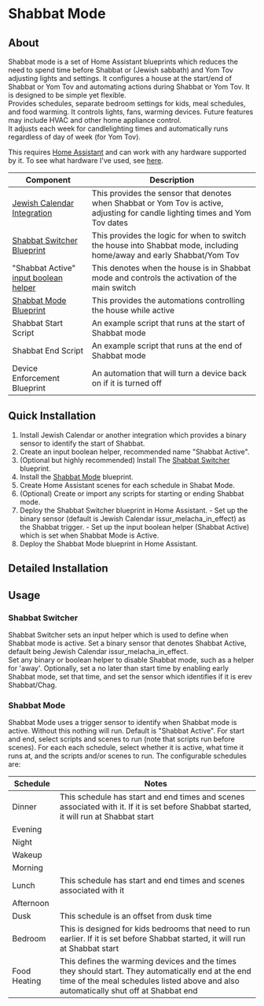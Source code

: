 # Shabbat Mode

## About

Shabbat mode is a set of Home Assistant blueprints which reduces the need to spend time before Shabbat or (Jewish sabbath) and Yom Tov adjusting lights and settings.  It configures a house at the start/end of Shabbat or Yom Tov and automating actions during Shabbat or Yom Tov.  It is designed to be simple yet flexible.  
Provides schedules, separate bedroom settings for kids, meal schedules, and food warming.  It controls lights, fans, warming devices.  Future features may include HVAC and other home appliance control.  
It adjusts each week for candlelighting times and automatically runs regardless of day of week (for Yom Tov).

This requires [Home Assistant](https://www.home-assistant.io) and can work with any hardware supported by it.  To see what hardware I've used, see [here](https://github.com/scottjaffa/smart-home/blob/main/equipment.md).


  | Component  | Description | 
| ------------- | ------------- |
| [Jewish Calendar Integration](https://www.home-assistant.io/integrations/jewish_calendar/)  | This provides the sensor that denotes when Shabbat or Yom Tov is active, adjusting for candle lighting times and Yom Tov dates  | 
| [Shabbat Switcher Blueprint](https://github.com/scottjaffa/smart-home/blob/main/ha/automations/shabbat-switcher.yaml) | This provides the logic for when to switch the house into Shabbat mode, including home/away and early Shabbat/Yom Tov |
|  "Shabbat Active" [input boolean helper](https://www.home-assistant.io/integrations/input_boolean/)  | This denotes when the house is in Shabbat mode and controls the activation of the main switch  |
| [Shabbat Mode Blueprint](https://github.com/scottjaffa/smart-home/blob/main/ha/automations/shabbat-mode.yaml) | This provides the automations controlling the house while active |
| Shabbat Start Script | An example script that runs at the start of Shabbat mode |
| Shabbat End Script | An example script that runs at the end of Shabbat mode |
| Device Enforcement Blueprint | An automation that will turn a device back on if it is turned off |


  ## Quick Installation

  1.  Install Jewish Calendar or another integration which provides a binary sensor to identify the start of Shabbat.
  2.  Create an input boolean helper, recommended name "Shabbat Active".
  3.  (Optional but highly recommended) Install The [Shabbat Switcher](https://github.com/scottjaffa/smart-home/blob/main/ha/automations/shabbat-switcher.yaml) blueprint.
  4.  Install the [Shabbat Mode](https://github.com/scottjaffa/smart-home/blob/main/ha/automations/shabbat-mode.yaml) blueprint.
  5.  Create Home Assistant scenes for each schedule in Shabat Mode.
  6.  (Optional) Create or import any scripts for starting or ending Shabbat mode.
  7.  Deploy the Shabbat Switcher blueprint in Home Assistant.
     - Set up the binary sensor (default is Jewish Calendar issur_melacha_in_effect) as the Shabbat trigger.
     - Set up the input boolean helper (Shabbat Active) which is set when Shabbat Mode is Active.
  8. Deploy the Shabbat Mode blueprint in Home Assistant.



## Detailed Installation


## Usage

### Shabbat Switcher
Shabbat Switcher sets an input helper which is used to define when Shabbat mode is active.
Set a binary sensor that denotes Shabbat Active, default being Jewish Calendar issur_melacha_in_effect.  
Set any binary or boolean helper to disable Shabbat mode, such as a helper for 'away'.
Optionally, set a no later than start time by enabling early Shabbat mode, set that time, and set the sensor which identifies if it is erev Shabbat/Chag.

### Shabbat Mode
Shabbat Mode uses a trigger sensor to identify when Shabbat mode is active.  Without this nothing will run.  Default is "Shabbat Active".
For start and end, select scripts and scenes to run (note that scripts run before scenes).
For each each schedule, select whether it is active, what time it runs at, and the scripts and/or scenes to run.
The configurable schedules are:

  | Schedule  | Notes |
| ------------- | ------------- |
| Dinner  | This schedule has start and end times and scenes associated with it.  If it is set before Shabbat started, it will run at Shabbat start |
| Evening  |   |
| Night  |   |
| Wakeup  |   |
| Morning  |   |
| Lunch  | This schedule has start and end times and scenes associated with it |
| Afternoon  |   |
| Dusk  | This schedule is an offset from dusk time |
| Bedroom  | This is designed for kids bedrooms that need to run earlier.  If it is set before Shabbat started, it will run at Shabbat start  |
| Food Heating  | This defines the warming devices and the times they should start.  They automatically end at the end time of the meal schedules listed above and also automatically shut off at Shabbat end  |


  
  
  
   
